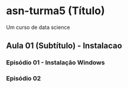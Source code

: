 # asn-turma5 (Título)
Um curso de data science

## Aula 01 (Subtítulo) - Instalacao

### Episódio 01 - Instalação Windows

### Episódio 02